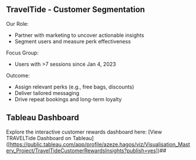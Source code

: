 ## TravelTide - Customer Segmentation

Our Role:
* Partner with marketing to uncover actionable insights
* Segment users and measure perk effectiveness

Focus Group:
* Users with >7 sessions since Jan 4, 2023

Outcome:

* Assign relevant perks (e.g., free bags, discounts)
* Deliver tailored messaging
* Drive repeat bookings and long-term loyalty


## Tableau Dashboard
Explore the interactive customer rewards dashboard here:
[View TRAVELTide Dashboard on Tableau] ([https://public.tableau.com/app/profile/azeze.hagos/viz/Visualisation_Mastery_Project/TravelTideCustomerRewardsInsights?publish=yes])##

